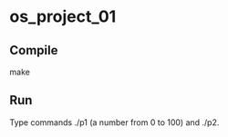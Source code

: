 # os_project_01
## 


## Compile
make

## Run
Type commands ./p1 (a number from 0 to 100) and ./p2.
